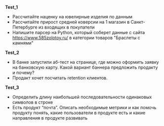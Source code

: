 <strong>Test_1</strong>

- Рассчитайте наценку на ювелирные изделия по данным
- Рассчитайте прирост средней коверсии на 1 магазин в Санкт- Петербурге из входящих в покупатели
- Напишите парсер на Python, который соберет данные с сайта https://www.585zolotoy.ru/ в категории товаров "Браслеты с камнями"

<strong>Test_2</strong>

- В банке запустили аб-тест на странице, где можно оформить заявку на банковскую карту. Какой вариант баннера предложить продакту и почему?
- Продакт хочет посчитать retention клиентов. 

<strong>Test_3</strong>

- Определить длину наибольшей последовательности одинаковых символов в строке
- Есть продукт “почта”. Описать необходимые метрики и как помочь продукту понять, какие пользователи в продукте есть и какие направления в продукте развивать
